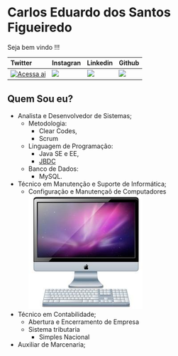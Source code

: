 # Carlos Eduardo dos Santos Figueiredo

Seja bem vindo !!!

| Twitter | Instagran | Linkedin | Github  |
| :--- | :--- | :--- | :--- |
| [![](.gitbook/assets/twitter.png "Acessa ai")](https://twitter.com/Carlao_Me_Ajuda ) | [![](.gitbook/assets/instagram.png)](https://www.instagram.com/carlao.me.ajuda/) | [![](.gitbook/assets/linkedin-1-.png)](https://www.linkedin.com/in/carlos-eduardo-dos-s-figueiredo-76128837/) | [![](.gitbook/assets/github.png)](https://github.com/carloseduardonit/) |

## Quem Sou eu?

* Analista e Desenvolvedor de Sistemas;
  * Metodologia:
    * Clear Codes,
    * Scrum
  * Linguagem de Programação:
    * Java SE e EE,
    * [JBDC ](https://github.com/carloseduardonit/ConectordoCarlos)
  * Banco de Dados:
    * MySQL.
* Técnico em Manutenção e Suporte  de  Informática;
  * Configuração e Manutençaõ de Computadores<img src =".gitbook/assets/computador.jpeg" witdh = "16">
* Técnico em Contabilidade;
  * Abertura e Encerramento de Empresa
  * Sistema tributaria
    * Simples Nacional
* Auxiliar de Marcenaria;

